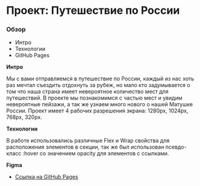 # Проект: Путешествие по России

### Обзор
* Интро
* Технологии
* GitHub Pages

**Интро**

Мы с вами отправляемся в путешествие по России, каждый из нас хоть раз мечтал съездить отдохнуть за рубеж, но мало кто задумывается о том что наша страна имеет невероятное количество мест для путешествий.
В проекте мы познакомимся с частью мест и увидим невероятные пейзажи, а так же узнаем много нового о нашей Матушке России.
Проект имеет 4 рабочих разрешения экрана: 1280px, 1024px, 768px, 320px.

**Технологии**

В работе использовались различные Flex и Wrap свойства для расположения элементов в секции, так же был использован псевдо-класс :hover со значением opacity для элементов с cсылками.

**Figma**

* [Ссылка на GitHub Pages](https://www.figma.com/file/5S2WSbEFL6awjVWJ0NWL8Q/Sprint-3_-Russia-_-desktop-mobile?node-id=28503%3A0)